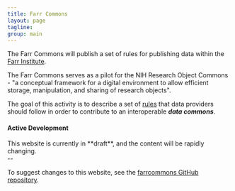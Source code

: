 ```yaml
---
title: Farr Commons
layout: page
tagline:
group: main
---
```


The Farr Commons will publish a set of rules for publishing data within
the [Farr Institute](http://www.farrinstitute.org/).

The Farr Commons serves as a pilot for the NIH Research Object Commons -
"a conceptual framework for a digital environment to allow efficient storage,
manipulation, and sharing of research objects".

The goal of this activity is to describe a set of [rules](/rules/) that data providers
should follow in order to contribute to an interoperable ***data commons***.

<div class="bs-callout bs-callout-warning">
<h4> Active Development </h4>
This website is currently in **draft**, and the content will be rapidly changing.
</div>
--

To suggest changes to this website, see the [farrcommons GitHub repository](https://github.com/farrcommons/farrcommons.github.io/).

